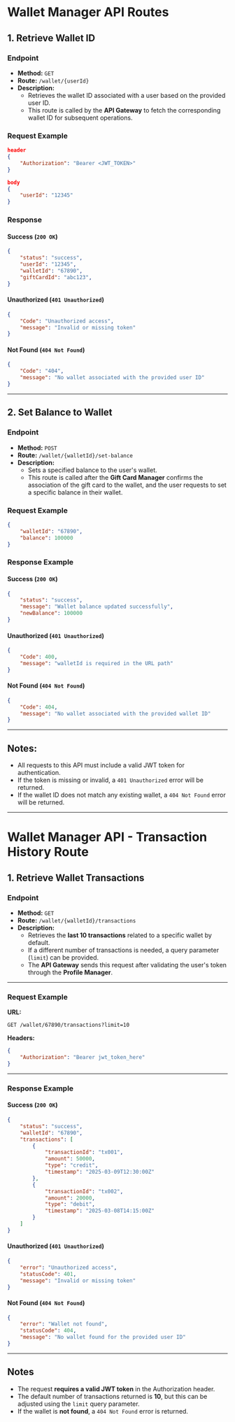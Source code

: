
# Wallet Manager API Routes


## 1. Retrieve Wallet ID

### Endpoint
- **Method:** `GET`
- **Route:** `/wallet/{userId}`
- **Description:**
    - Retrieves the wallet ID associated with a user based on the provided user ID.
    - This route is called by the **API Gateway** to fetch the corresponding wallet ID for subsequent operations.

### Request Example
```json
header
{
    "Authorization": "Bearer <JWT_TOKEN>"
}

body
{
    "userId": "12345"
}
```

### Response

#### Success (`200 OK`)
```json
{
    "status": "success",
    "userId": "12345",
    "walletId": "67890",
    "giftCardId": "abc123",
}
```

#### Unauthorized (`401 Unauthorized`)
```json
{
    "Code": "Unauthorized access",
    "message": "Invalid or missing token"
}
```

#### Not Found (`404 Not Found`)
```json
{
    "Code": "404",
    "message": "No wallet associated with the provided user ID"
}
```

---

## 2. Set Balance to Wallet

### Endpoint
- **Method:** `POST`
- **Route:** `/wallet/{walletId}/set-balance`
- **Description:**
    - Sets a specified balance to the user's wallet.
    - This route is called after the **Gift Card Manager** confirms the association of the gift card to the wallet, and the user requests to set a specific balance in their wallet.

### Request Example
```json
{
    "walletId": "67890",
    "balance": 100000
}
```

### Response Example

#### Success (`200 OK`)
```json
{
    "status": "success",
    "message": "Wallet balance updated successfully",
    "newBalance": 100000
}
```

#### Unauthorized (`401 Unauthorized`)
```json
{
    "Code": 400,
    "message": "walletId is required in the URL path"
}
```

#### Not Found (`404 Not Found`)
```json
{
    "Code": 404,
    "message": "No wallet associated with the provided wallet ID"
}
```

---

## Notes:
- All requests to this API must include a valid JWT token for authentication.
- If the token is missing or invalid, a `401 Unauthorized` error will be returned.
- If the wallet ID does not match any existing wallet, a `404 Not Found` error will be returned.

---



# Wallet Manager API - Transaction History Route

## 1. Retrieve Wallet Transactions

### Endpoint
- **Method:** `GET`
- **Route:** `/wallet/{walletId}/transactions`
- **Description:**
    - Retrieves the **last 10 transactions** related to a specific wallet by default.
    - If a different number of transactions is needed, a query parameter (`limit`) can be provided.
    - The **API Gateway** sends this request after validating the user's token through the **Profile Manager**.

---

### Request Example
**URL:**
```
GET /wallet/67890/transactions?limit=10
```

**Headers:**
```json
{
    "Authorization": "Bearer jwt_token_here"
}
```

---

### Response Example

#### Success (`200 OK`)
```json
{
    "status": "success",
    "walletId": "67890",
    "transactions": [
        {
            "transactionId": "tx001",
            "amount": 50000,
            "type": "credit",
            "timestamp": "2025-03-09T12:30:00Z"
        },
        {
            "transactionId": "tx002",
            "amount": 20000,
            "type": "debit",
            "timestamp": "2025-03-08T14:15:00Z"
        }
    ]
}
```

#### Unauthorized (`401 Unauthorized`)
```json
{
    "error": "Unauthorized access",
    "statusCode": 401,
    "message": "Invalid or missing token"
}
```

#### Not Found (`404 Not Found`)
```json
{
    "error": "Wallet not found",
    "statusCode": 404,
    "message": "No wallet found for the provided user ID"
}
```

---

## Notes
- The request **requires a valid JWT token** in the Authorization header.
- The default number of transactions returned is **10**, but this can be adjusted using the `limit` query parameter.
- If the wallet is **not found**, a `404 Not Found` error is returned.
